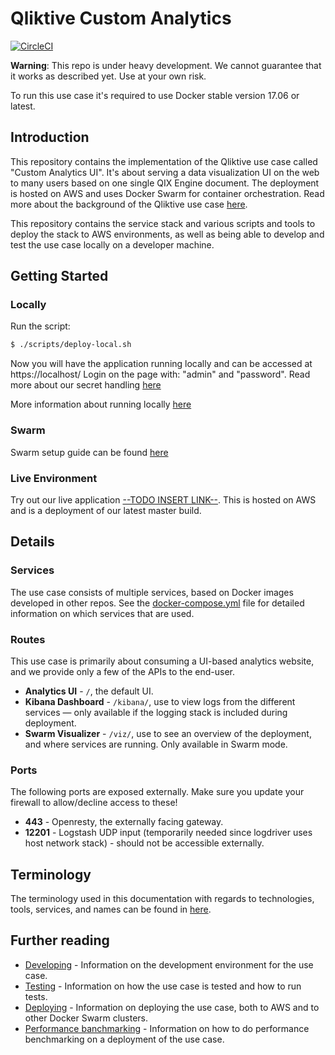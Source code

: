 # Qliktive Custom Analytics

[![CircleCI](https://circleci.com/gh/qlik-ea/qliktive-custom-analytics.svg?style=svg&circle-token=087152b4808d5373a8dcbbe82c2ff352e463a3a2)](https://circleci.com/gh/qlik-ea/qliktive-custom-analytics)

**Warning**: This repo is under heavy development. We cannot guarantee that it works as described yet. Use at your own risk.

To run this use case it's required to use Docker stable version 17.06 or latest.

## Introduction

This repository contains the implementation of the Qliktive use case called "Custom Analytics UI". It's about serving a data visualization UI on the web to many users based on one single QIX Engine document. The deployment is hosted on AWS and uses Docker Swarm for container orchestration. Read more about the background of the Qliktive use case [here](https://github.com/qlik-ea/info/).

This repository contains the service stack and various scripts and tools to deploy the stack to AWS environments, as well as being able to develop and test the use case locally on a developer machine.

## Getting Started

### Locally

Run the script: 
```sh
$ ./scripts/deploy-local.sh
```
Now you will have the application running locally and can be accessed at https://localhost/
Login on the page with: "admin" and "password". Read more about our secret handling [here](https://github.com/qlik-ea/qliktive-custom-analytics/blob/master/docs/secrets.md#docker-secrets)

More information about running locally [here](https://github.com/qlik-ea/qliktive-custom-analytics/blob/master/docs/developing.md#locally-without-docker-swarm)

### Swarm

Swarm setup guide can be found [here](https://github.com/qlik-ea/qliktive-custom-analytics/blob/master/docs/deploying.md#deploying-the-use-case)

### Live Environment

Try out our live application [--TODO INSERT LINK--](http://broken.link). This is hosted on AWS and is a deployment of our latest master build.

## Details

### Services

The use case consists of multiple services, based on Docker images developed in other repos. See the [docker-compose.yml](docker-compose.yml) file for detailed information on which services that are used.

### Routes

This use case is primarily about consuming a UI-based analytics website, and we provide only a few of the APIs to the end-user.

* **Analytics UI** - `/`, the default UI.
* **Kibana Dashboard** - `/kibana/`, use to view logs from the different services — only available if the logging stack is included during deployment.
* **Swarm Visualizer** - `/viz/`, use to see an overview of the deployment, and where services are running. Only available in Swarm mode.

### Ports

The following ports are exposed externally. Make sure you update your firewall to allow/decline access to these!

* **443** - Openresty, the externally facing gateway.
* **12201** - Logstash UDP input (temporarily needed since logdriver uses host network stack) - should not be accessible externally.

## Terminology

The terminology used in this documentation with regards to technologies, tools, services, and names can be found in [here](https://github.com/qlik-ea/info/blob/master/docs/terminology.md).

## Further reading

* [Developing](./docs/developing.md) - Information on the development environment for the use case.
* [Testing](./docs/testing.md) - Information on how the use case is tested and how to run tests.
* [Deploying](./docs/deploying.md) - Information on deploying the use case, both to AWS and to other Docker Swarm clusters.
* [Performance banchmarking](./docs/performance.md) - Information on how to do performance benchmarking on a deployment of the use case.
